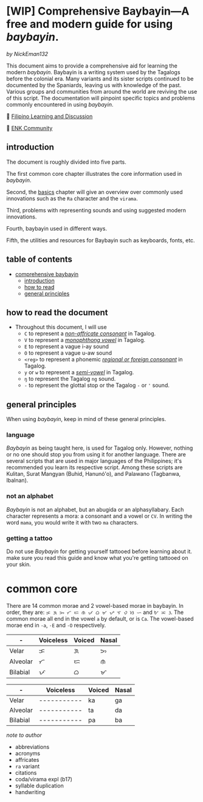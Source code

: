 # [WIP] Comprehensive Baybayin―A free and modern guide for using *baybayin*.
*by NickEman132*

This document aims to provide a comprehensive aid for learning the modern *baybayin*.
Baybayin is a writing system used by the Tagalogs before the colonial era. Many variants and its sister scripts continued to be documented by the Spaniards, leaving us with knowledge of the past. Various groups and communities from around the world are reviving the use of this script.
The documentation will pinpoint specific topics and problems commonly encountered in using *baybayin*.

💛 [Filipino Learning and Discussion](https://discord.gg/mtYQvSYU7v)

💙 [ENK Community](http://bit.ly/ENKFBGroup) 

## introduction
The document is roughly divided into five parts.

The first common core chapter illustrates the core information used in *baybayin*.

Second, the [basics](https://github.com/nickeman132/comprehensive-baybayin#basics) chapter will give an overview over commonly used innovations such as the `Ra` character and the `virama`.

Third, problems with representing sounds and using suggested modern innovations.

Fourth, baybayin used in different ways.

Fifth, the utilities and resources for Baybayin such as keyboards, fonts, etc.

## table of contents

- [comprehensive baybayin](https://github.com/NickEman132/Comprehensive-Baybayin#comprehensive-baybayina-free-and-modern-guide-for-using-baybayin)
    - [introduction](https://github.com/NickEman132/comprehensive-baybayin#introduction)
    - [how to read](https://github.com/nickeman132/comprehensive-baybayin#how-to-read-the-document)
    - [general principles](https://github.com/nickeman132/comprehensive-baybayin#general-principles)

## how to read the document
- Throughout this document, I will use
  - `C` to represent a [*non-affricate consonant*](https://github.com/nickeman132i#consonants) in Tagalog. 
  - `V` to represent a [*monophthong vowel*](https://github.com/nickeman132i#vowels) in Tagalog.
  - `E` to represent a vague i-ay sound
  - `O` to represent a vague u-aw sound
  - `<reg>` to represent a phonemic [*regional or foreign consonant*](https://github.com/nickeman132i#foreign-consonants) in Tagalog. 
  - `y` or `w` to represent a [*semi-vowel*](https://github.com/nickeman132i#consonants) in Tagalog. 
  - `ŋ` to represent the Tagalog `ng` sound.
  - `-` to represent the glottal stop or the Tagalog `-` or `'` sound.

## general principles
When using *baybayin*, keep in mind of these general principles.

### language
*Baybayin* as being taught here, is used for Tagalog only.
However, nothing or no one should stop you from using it for another language.
There are several scripts that are used in major languages of the Philippines; it's recommended you learn its respective script.
Among these scripts are Kulitan, Surat Mangyan (Buhid, Hanunó'o), and Palawano (Tagbanwa, Ibalnan).

### not an alphabet
*Baybayin* is not an alphabet, but an abugida or an alphasyllabary.
Each character represents a mora: a consonant and a vowel or `CV`.
In writing the word `mama`, you would write it with two `ma` characters.

### getting a tattoo
Do not use *Baybayin* for getting yourself tattooed before learning about it.
make sure you read this guide and know what you're getting tattooed on your skin.

# common core
There are 14 common morae and 2 vowel-based morae in baybayin.
In order, they are: `ᜃ ᜄ ᜅ ᜆ ᜇ ᜈ ᜉ ᜊ ᜋ ᜌ ᜎ ᜏ ᜐ ᜑ` and `ᜀ ᜁ ᜂ`.
The common morae all end in the vowel `a` by default, or is `Ca`.
The vowel-based morae end in `-a`, `-E` and `-O` respectively.

|-|Voiceless|Voiced|Nasal|
|-----------|------------|-----------|------------|
|Velar|ᜃ|ᜄ|ᜅ|
|Alveolar|ᜆ|ᜇ|ᜈ|
|Bilabial|ᜉ|ᜊ|ᜋ|

|-|Voiceless|Voiced|Nasal|
|-----------|------------|-----------|------------|
|Velar|-----------|ka|ga|ŋa|
|Alveolar|-----------|ta|da|na|
|Bilabial|-----------|pa|ba|ma|




*note to author*
+ abbreviations
+ acronyms
+ affricates
+ `ra` variant
+ citations
+ coda/virama expl (b17)
+ syllable duplication
+ handwriting
